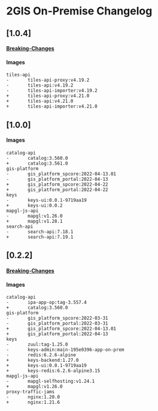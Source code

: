 # 2GIS On-Premise Changelog

## [1.0.4]
#### [Breaking-Changes](Breaking-Changes.md#104)
#### Images
```
tiles-api
-       tiles-api-proxy:v4.19.2
-       tiles-api:v4.19.2
-       tiles-api-importer:v4.19.2
+       tiles-api-proxy:v4.21.0
+       tiles-api:v4.21.0
+       tiles-api-importer:v4.21.0
```

## [1.0.0]
#### Images
```
catalog-api
-       catalog:3.560.0
+       catalog:3.561.0
gis-platform
-       gis_platform_spcore:2022-04-13.01
-       gis_platform_portal:2022-04-13
+       gis_platform_spcore:2022-04-22
+       gis_platform_portal:2022-04-22
keys
-       keys-ui:0.0.1-9719aa19
+       keys-ui:0.0.2
mapgl-js-api
-       mapgl:v1.26.0
+       mapgl:v1.28.1
search-api
-       search-api:7.18.1
+       search-api:7.19.1
```

## [0.2.2]
#### [Breaking-Changes](Breaking-Changes.md#022)
#### Images
```
catalog-api
-       ipa-app-op:tag-3.557.4
+       catalog:3.560.0
gis-platform
-       gis_platform_spcore:2022-03-31
-       gis_platform_portal:2022-03-31
+       gis_platform_spcore:2022-04-13.01
+       gis_platform_portal:2022-04-13
keys
-       zuul:tag-1.25.0
-       keys-admin:main-195e0396-app-on-prem
-       redis:6.2.6-alpine
+       keys-backend:1.27.0
+       keys-ui:0.0.1-9719aa19
+       keys-redis:6.2.6-alpine3.15
mapgl-js-api
-       mapgl-selfhosting:v1.24.1
+       mapgl:v1.26.0
proxy-traffic-jams
-       nginx:1.20.0
+       nginx:1.21.6

```